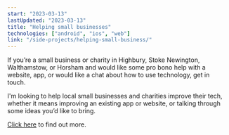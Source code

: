```yaml
---
start: "2023-03-13"
lastUpdated: "2023-03-13"
title: "Helping small businesses"
technologies: ["android", "ios", "web"]
link: "/side-projects/helping-small-business/"
---
```

If you’re a small business or charity in Highbury, Stoke Newington, Walthamstow, or Horsham and would like some pro bono help with a website, app, or would like a chat about how to use technology, get in touch.

I'm looking to help local small businesses and charities improve their tech, whether it means improving an existing app or website, or talking through some ideas you’d like to bring.

[Click here](/side-projects/helping-small-business/) to find out more.
